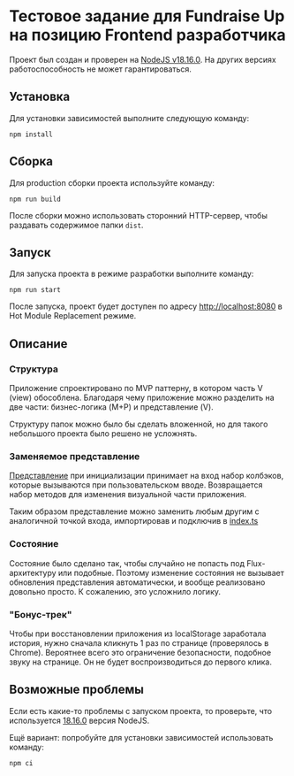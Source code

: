 # Тестовое задание для Fundraise Up на позицию Frontend разработчика
Проект был создан и проверен на [NodeJS v18.16.0](https://nodejs.org/dist/v18.16.0/).
На других версиях работоспособность не может гарантироваться.

## Установка
Для установки зависимостей выполните следующую команду:

```
npm install
```

## Сборка
Для production сборки проекта используйте команду:

```
npm run build
```

После сборки можно использовать сторонний HTTP-сервер, чтобы раздавать содержимое папки `dist`.

## Запуск
Для запуска проекта в режиме разработки выполните команду:

```
npm run start
```

После запуска, проект будет доступен по адресу [http://localhost:8080](http://localhost:8080) в Hot Module Replacement режиме.

## Описание
### Структура
Приложение спроектировано по MVP паттерну, в котором часть V (view) обособлена.
Благодаря чему приложение можно разделить на две части: бизнес-логика (M+P) и представление (V). 

Структуру папок можно было бы сделать вложенной, но для такого небольшого проекта
было решено не усложнять.

### Заменяемое представление
[Представление](src/view/index.ts) при инициализации принимает на вход набор колбэков,
которые вызываются при пользовательском вводе.
Возвращается набор методов для изменения визуальной части приложения.

Таким образом представление можно заменить любым другим с аналогичной точкой входа,
импортировав и подключив в [index.ts](src/presenter/index.ts)

### Состояние
Состояние было сделано так, чтобы случайно не попасть под Flux-архитектуру или подобные.
Поэтому изменение состояния не вызывает обновления представления автоматически,
и вообще реализовано довольно просто. К сожалению, это усложнило логику.

### "Бонус-трек"
Чтобы при восстановлении приложения из localStorage
заработала история, нужно сначала кликнуть 1 раз по странице (проверялось в Chrome).
Вероятнее всего это ограничение безопасности, подобное звуку на странице.
Он не будет воспроизводиться до первого клика.

## Возможные проблемы
Если есть какие-то проблемы с запуском проекта, то проверьте,
что используется [18.16.0](https://nodejs.org/dist/v18.16.0/) версия NodeJS.

Ещё вариант: попробуйте для установки зависимостей использовать команду:

```
npm ci
```
